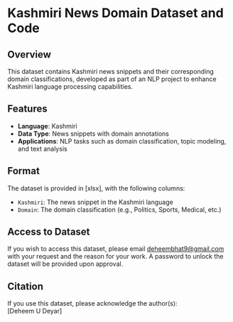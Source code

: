 # Kashmiri News Domain Dataset and Code 

## Overview  
This dataset contains Kashmiri news snippets and their corresponding domain classifications, developed as part of an NLP project to enhance Kashmiri language processing capabilities.  

## Features  
- **Language**: Kashmiri  
- **Data Type**: News snippets with domain annotations  
- **Applications**: NLP tasks such as domain classification, topic modeling, and text analysis  

## Format  
The dataset is provided in [xlsx], with the following columns:  
- `Kashmiri`: The news snippet in the Kashmiri language  
- `Domain`: The domain classification (e.g., Politics, Sports, Medical, etc.)
## Access to Dataset
If you wish to access this dataset, please email deheembhat9@gmail.com with your request and the reason for your work. A password to unlock the dataset will be provided upon approval.

## Citation  
If you use this dataset, please acknowledge the author(s):  
[Deheem U Deyar]  
